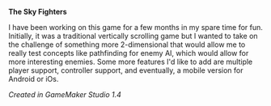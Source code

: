 __The Sky Fighters__

I have been working on this game for a few months in my spare time for fun. 
Initially, it was a traditional vertically scrolling game but I wanted to
take on the challenge of something more 2-dimensional that would allow me 
to really test concepts like pathfinding for enemy AI, which would allow 
for more interesting enemies. Some more features I'd like to add are
multiple player support, controller support, and eventually, a mobile
version for Android or iOs.

_Created in GameMaker Studio 1.4_
